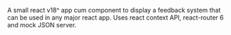 A small react v18^ app cum component to display a feedback system that can be used in any major react app. Uses react context API, react-router 6 and mock JSON server.
